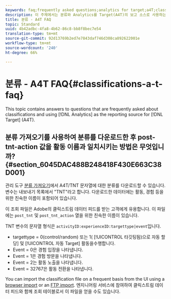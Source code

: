 ```yaml
---
keywords: faq;frequently asked questions;analytics for target;a4T;classifications;classification;classifications importer;post-tnt-action
description: 이 주제에서는 분류와 Analytics를 Target(A4T)의 보고 소스로 사용하는 것과 관련하여 자주 묻는 질문에 대한 답변을 제공합니다.
title: 분류 - A4T FAQ
topic: Standard
uuid: 4b42adbc-4fa8-4b62-86c8-bb8f8bec7e54
translation-type: tm+mt
source-git-commit: 92d13769b2ed7e7843daf746d308ca892622001e
workflow-type: tm+mt
source-wordcount: '240'
ht-degree: 66%

---
```



# 분류 - A4T FAQ{#classifications-a-t-faq}

This topic contains answers to questions that are frequently asked about classifications and using [!DNL Analytics] as the reporting source for [!DNL Target] (A4T).

## 분류 가져오기를 사용하여 분류를 다운로드한 후 post-tnt-action 값을 활동 이름과 일치시키는 방법은 무엇입니까?{#section_6045DAC488B248418F430E663C38D001}

관리 도구 [분류 가져오기](https://docs.adobe.com/content/help/en/analytics/components/classifications/classifications-importer/c-working-with-saint.html)에서 A4T/TNT 문자열에 대한 분류를 다운로드할 수 있습니다. 변수는 내보내기 목록에서 &quot;TNT&quot;라고 합니다. 다운로드한 데이터에는 활동, 경험 등을 위한 친숙한 이름이 포함되어 있습니다.

이 조회 파일은 Adobe의 클릭스트림 데이터 피드를 받는 고객에게 유용합니다. 이 파일에는 `post_tnt` 및 `post_tnt_action` 열을 위한 친숙한 이름이 있습니다.

TNT 변수의 문자열 형식은 `activityID:experienceID:targettype|event`입니다.

* targettype = 0(control/random) 또는 1( [!UICONTROL 타깃팅됨)으로 자동 할당] 및 [!UICONTROL 자동 Target] 활동을수행합니다.
* Event = 0은 경험 입장을 나타냅니다.
* Event = 1은 경험 방문을 나타냅니다.
* Event = 2는 활동 노출을 나타냅니다.
* Event = 32767은 활동 전환을 나타냅니다.

You can import the classification file on a frequent basis from the UI using a [browser import](https://docs.adobe.com/help/en/analytics/components/classifications/classifications-importer/browser-import.html) or an [FTP import](https://docs.adobe.com/help/en/analytics/components/classifications/classifications-importer/import-file.html). 엔지니어링 서비스에 참여하여 클릭스트림 데이터 피드와 함께 조회 테이블로서 이 파일을 얻을 수도 있습니다.
